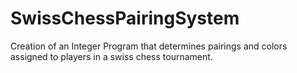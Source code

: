 # SwissChessPairingSystem
Creation of an Integer Program that determines pairings and colors assigned to players in a swiss chess tournament.

